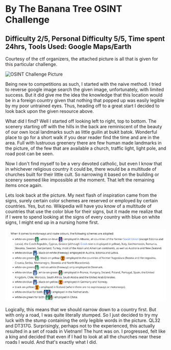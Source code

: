 # By The Banana Tree OSINT Challenge
## Difficulty 2/5, Personal Difficulty 5/5, Time spent 24hrs, Tools Used: Google Maps/Earth
Courtesy of the ctf organizers, the attached picture is all that is given for this particular challenge.

![OSINT Challenge Picture](./images/bythebananatree.png)

Being new to competitions as such, I started with the naive method. I tried to reverse google image search the given image, unfortunately, with limited success. But it did give me the idea the knowledge that this location would be in a foreign country given that nothing that popped up was easily legible by my poor untrained eyes. Thus, heading off to a great start I decided to look back upon the given resource above.

What did I find? Well I started off looking left to right, top to bottom. The scenery starting off with the hills in the back are reminiscent of the beauty of our own local landmarks such as little guilin at bukit batok. Wonderful place to go for a short walk if you dear reader find the time and are in the area. Full with lustruous greenery there are few human made landmarks in the picture, of the few that are available a church, traffic light, light pole, and road post can be seen. 

Now I don't find myself to be a very devoted catholic, but even I know that in whichever religious country it could be, there would be a multitude of churches built for their little cult. So narrowing it based on the building or scenery seemed like impossible at the moment. That left the remaining items once again. 

Lets look back at the picture. My next flash of inspiration came from the signs, surely certain color schemes are reserved or employed by certain countries. Yes, but no. Wikipedia will have you know of a multitude of countries that use the color blue for their signs, but it made me realize that if I were to spend looking at the signs of every country with blue on white signs, I might end up in a nursing home first. 

![Wikipedia Article with colored signs](./images/blueonwhite.png "Thank you Wikipedia")

Logically, this means that we should narrow down to a country first. But with only a road, I was quite literally stumped. So I just decided to try my luck with the stump containing the only legible words in the picture. QL32 and DT317G. Surprisingly, perhaps not to the experienced, this actually resulted in a set of roads in Vietnam! The hunt was on. I progressed, felt like a king and decided that even if I had to look at all the churches near these roads I would. And that's exactly what I did.

	
